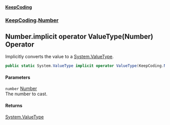 #### [KeepCoding](index.md 'index')
### [KeepCoding](KeepCoding.md 'KeepCoding').[Number](Number.md 'KeepCoding.Number')
## Number.implicit operator ValueType(Number) Operator
Implicitly converts the value to a [System.ValueType](https://docs.microsoft.com/en-us/dotnet/api/System.ValueType 'System.ValueType').  
```csharp
public static System.ValueType implicit operator ValueType(KeepCoding.Number number);
```
#### Parameters
<a name='KeepCoding.Number.op_ImplicitSystem.ValueType(KeepCoding.Number).number'></a>
`number` [Number](Number.md 'KeepCoding.Number')  
The number to cast.
  
#### Returns
[System.ValueType](https://docs.microsoft.com/en-us/dotnet/api/System.ValueType 'System.ValueType')  
